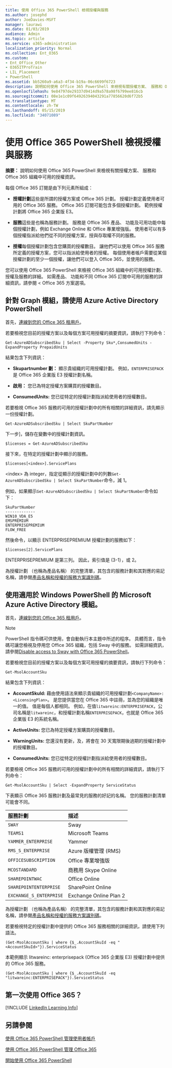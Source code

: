 ```yaml
---
title: 使用 Office 365 PowerShell 檢視授權與服務
ms.author: josephd
author: JoeDavies-MSFT
manager: laurawi
ms.date: 01/03/2019
audience: Admin
ms.topic: article
ms.service: o365-administration
localization_priority: Normal
ms.collection: Ent_O365
ms.custom:
- Ent_Office_Other
- O365ITProTrain
- LIL_Placement
- PowerShell
ms.assetid: bb5260a9-a6a3-4f34-b19a-06c6699f6723
description: 說明如何使用 Office 365 PowerShell 來檢視有關授權方案、 服務和 Office 365 組織中可用的授權資訊。
ms.openlocfilehash: 9e84797de29337d9414d9a578a98f6799ee816cb
ms.sourcegitcommit: 08e1e1c09f64926394043291a77856620d6f72b5
ms.translationtype: MT
ms.contentlocale: zh-TW
ms.lasthandoff: 05/15/2019
ms.locfileid: "34071089"
---
```

# <a name="view-licenses-and-services-with-office-365-powershell"></a>使用 Office 365 PowerShell 檢視授權與服務

**摘要：** 說明如何使用 Office 365 PowerShell 來檢視有關授權方案、 服務和 Office 365 組織中可用的授權資訊。
  
每個 Office 365 訂閱是由下列元素所組成：

- **授權計劃**這些是所謂的授權方案或 Office 365 計劃。 授權計劃定義使用者可用的 Office 365 服務。 Office 365 訂閱可能包含多個授權計劃。 範例授權計劃將 Office 365 企業版 E3。
    
- **服務**這些是也稱為服務計劃。 服務是 Office 365 產品、 功能及可用功能中每個授權計劃，例如 Exchange Online 和 Office 專業增強版。 使用者可以有多個授權指派給他們從不同的授權方案，授與存取權不同的服務。
    
- **授權**每個授權計劃包含您購買的授權數目。 讓他們可以使用 Office 365 服務所定義的授權方案，您可以指派給使用者的授權。 每個使用者帳戶需要從某個授權計劃的至少一個授權，讓他們可以登入 Office 365，並使用的服務。
    
您可以使用 Office 365 PowerShell 來檢視 Office 365 組織中的可用授權計劃、 授權及服務的詳細。 如需產品、 功能和不同 Office 365 訂閱中可用的服務的詳細資訊，請參閱 < <b0>Office 365 方案選項</b0>。


## <a name="use-the-azure-active-directory-powershell-for-graph-module"></a>針對 Graph 模組，請使用 Azure Active Directory PowerShell

首先，[連線到您的 Office 365 租用戶](connect-to-office-365-powershell.md#connect-with-the-azure-active-directory-powershell-for-graph-module)。
  
若要檢視您目前的授權方案以及每個方案可用授權的摘要資訊，請執行下列命令：
  
```
Get-AzureADSubscribedSku | Select -Property Sku*,ConsumedUnits -ExpandProperty PrepaidUnits
```

結果包含下列資訊：
  
- **Skupartnumber 劃：** 顯示貴組織的可用授權計劃。 例如，`ENTERPRISEPACK`是 Office 365 企業版 E3 授權計劃名稱。
    
- **啟用：** 您已為特定授權方案購買的授權數目。
    
- **ConsumedUnits:** 您已從特定的授權計劃指派給使用者的授權數目。
    
若要檢視 Office 365 服務的可用的授權計劃中的所有相關的詳細資訊，請先顯示一份授權計劃。

````
Get-AzureADSubscribedSku | Select SkuPartNumber
````

下一步]，儲存在變數中的授權計劃資訊。

````
$licenses = Get-AzureADSubscribedSku
````

接下來，在特定的授權計劃中顯示的服務。

````
$licenses[<index>].ServicePlans
````

\<index> 為 integer，指定從顯示的授權計劃中的列數`Get-AzureADSubscribedSku | Select SkuPartNumber`命令，減 1。

例如，如果顯示`Get-AzureADSubscribedSku | Select SkuPartNumber`命令如下：

````
SkuPartNumber
-------------
WIN10_VDA_E5
EMSPREMIUM
ENTERPRISEPREMIUM
FLOW_FREE
````

然後命令，以顯示 ENTERPRISEPREMIUM 授權計劃的服務如下：

````
$licenses[2].ServicePlans
````

ENTERPRISEPREMIUM 是第三列。 因此，索引值是 (3-1），或 2。

為授權計劃 （也稱為產品名稱） 的完整清單，其包含的服務計劃和其對應的易記名稱，請參閱[產品名稱和授權的服務方案識別碼](https://docs.microsoft.com/azure/active-directory/users-groups-roles/licensing-service-plan-reference)。

## <a name="use-the-microsoft-azure-active-directory-module-for-windows-powershell"></a>使用適用於 Windows PowerShell 的 Microsoft Azure Active Directory 模組。

首先，[連線到您的 Office 365 租用戶](connect-to-office-365-powershell.md#connect-with-the-microsoft-azure-active-directory-module-for-windows-powershell)。

>[!Note]
>PowerShell 指令碼可供使用，會自動執行本主題中所述的程序。 具體而言，指令碼可讓您檢視及停用您 Office 365 組織，包括 Sway 中的服務。 如需詳細資訊，請參閱[Disable access to Sway with Office 365 PowerShell](disable-access-to-sway-with-office-365-powershell.md)。
>
    
若要檢視您目前的授權方案以及每個方案可用授權的摘要資訊，請執行下列命令：
  
```
Get-MsolAccountSku
```

結果包含下列資訊：
  
- **AccountSkuId:** 藉由使用語法來顯示貴組織的可用授權計劃`<CompanyName>:<LicensingPlan>`。  _<CompanyName>_ 是您提供當您在 Office 365 中註冊，並為您的組織是唯一的值。 _<LicensingPlan>_ 值是每個人都相同。 例如，在值`litwareinc:ENTERPRISEPACK`，公司名稱是`litwareinc`，和授權計劃名稱`ENTERPRISEPACK`，也就是 Office 365 企業版 E3 的系統名稱。
    
- **ActiveUnits:** 您已為特定授權方案購買的授權數目。
    
- **WarningUnits:** 您還沒有更新，及，將會在 30 天寬限期後過期的授權計劃中的授權數目。
    
- **ConsumedUnits:** 您已從特定的授權計劃指派給使用者的授權數目。
    
若要檢視 Office 365 服務的可用的授權計劃中的所有相關的詳細資訊，請執行下列命令：
  
```
Get-MsolAccountSku | Select -ExpandProperty ServiceStatus
```

下表顯示 Office 365 服務計劃及最常見的服務的好記的名稱。 您的服務計劃清單可能會不同。 
  
|**服務計劃**|**描述**|
|:-----|:-----|
| `SWAY` <br/> |Sway  <br/> |
| `TEAMS1` <br/> |Microsoft Teams  <br/> |
| `YAMMER_ENTERPRISE` <br/> |Yammer  <br/> |
| `RMS_S_ENTERPRISE` <br/> |Azure 版權管理 (RMS)  <br/> |
| `OFFICESUBSCRIPTION` <br/> |Office 專業增強版  <br/> |
| `MCOSTANDARD` <br/> |商務用 Skype Online  <br/> |
| `SHAREPOINTWAC` <br/> |Office Online  <br/> |
| `SHAREPOINTENTERPRISE` <br/> |SharePoint Online  <br/> |
| `EXCHANGE_S_ENTERPRISE` <br/> |Exchange Online Plan 2  <br/> |
   
為授權計劃 （也稱為產品名稱） 的完整清單，其包含的服務計劃和其對應的易記名稱，請參閱[產品名稱和授權的服務方案識別碼](https://docs.microsoft.com/azure/active-directory/users-groups-roles/licensing-service-plan-reference)。

若要檢視特定的授權計劃中提供的 Office 365 服務相關的詳細資訊，請使用下列語法。
  
```
(Get-MsolAccountSku | where {$_.AccountSkuId -eq "<AccountSkuId>"}).ServiceStatus
```

本範例顯示 litwareinc: enterprisepack (Office 365 企業版 E3) 授權計劃中提供的 Office 365 服務。
  
```
(Get-MsolAccountSku | where {$_.AccountSkuId -eq "litwareinc:ENTERPRISEPACK"}).ServiceStatus
```


## <a name="new-to-office-365"></a>第一次使用 Office 365？

[!INCLUDE [LinkedIn Learning Info](../common/office/linkedin-learning-info.md)]
   
## <a name="see-also"></a>另請參閱


[使用 Office 365 PowerShell 管理使用者帳戶](manage-user-accounts-and-licenses-with-office-365-powershell.md)
  
[使用 Office 365 PowerShell 管理 Office 365](manage-office-365-with-office-365-powershell.md)
  
[開始使用 Office 365 PowerShell](getting-started-with-office-365-powershell.md)
